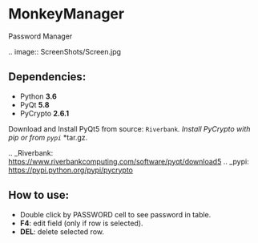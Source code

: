 # MonkeyManager
Password Manager

.. image:: ScreenShots/Screen.jpg

## Dependencies:

- Python **3.6**
- PyQt **5.8**
- PyCrypto **2.6.1** 

Download and Install PyQt5 from source: `Riverbank`_.
Install PyCrypto with pip or from `pypi`_ *tar.gz.

.. _Riverbank: https://www.riverbankcomputing.com/software/pyqt/download5
.. _pypi: https://pypi.python.org/pypi/pycrypto

## How to use:

- Double click by PASSWORD cell to see password in table.
- **F4**: edit field (only if row is selected).
- **DEL**: delete selected row.
